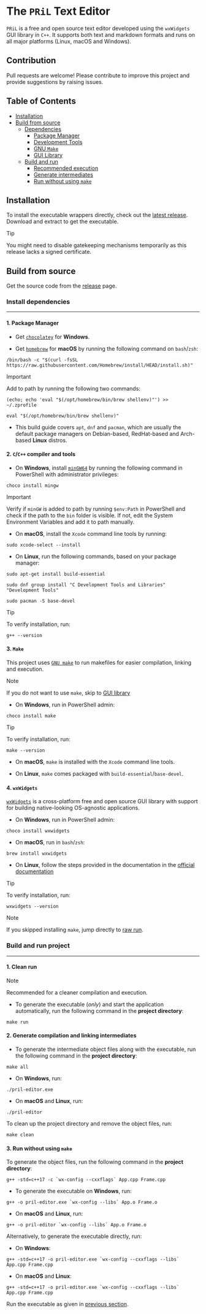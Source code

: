 # The `PRiL` Text Editor

`PRiL` is a free and open source text editor developed using the `wxWidgets` GUI library in `C++`. It supports both text and markdown formats and runs on all major platforms (Linux, macOS and Windows).

## Contribution
Pull requests are welcome! Please contribute to improve this project and provide suggestions by raising issues.

## Table of Contents
* [Installation](#installation)
* [Build from source](#build-from-source)
    - [Dependencies](#install-dependencies)
        - [Package Manager](#1-package-manager)
        - [Development Tools](#2-cc-compiler-and-tools)
        - [GNU `Make`](#3-make)
        - [GUI Library](#4-wxwidgets)
    - [Build and run](#build-and-run-project)
        - [Recommended execution](#1-clean-run)
        - [Generate intermediates](#2-generate-compilation-and-linking-intermediates)
        - [Run without using `make`](#3-run-without-using-make)

## Installation

To install the executable wrappers directly, check out the [latest release](https://github.com/AnishBramha/pril/releases/tag/v1.0.0). Download and extract to get the executable.

> [!TIP]
> You might need to disable gatekeeping mechanisms temporarily as this release lacks a signed certificate.

## Build from source

Get the source code from the [release](https://github.com/AnishBramha/pril/releases/tag/v1.0.0) page.

### Install dependencies
---

#### 1. Package Manager
* Get [`chocolatey`](https://chocolatey.org/) for **Windows**.

* Get [`homebrew`](https://brew.sh/) for **macOS** by running the following command on `bash`/`zsh`:
```
/bin/bash -c "$(curl -fsSL https://raw.githubusercontent.com/Homebrew/install/HEAD/install.sh)"
```

> [!IMPORTANT]
> Add to path by running the following two commands:
```
(echo; echo 'eval "$(/opt/homebrew/bin/brew shellenv)"') >> ~/.zprofile

eval "$(/opt/homebrew/bin/brew shellenv)"
```

* This build guide covers `apt`, `dnf` and `pacman`, which are usually the default package managers on Debian-based, RedHat-based and Arch-based **Linux** distros.

#### 2. `C`/`C++` compiler and tools

* On **Windows**, install [`minGW64`](https://www.mingw-w64.org/) by running the following command in PowerShell with administrator privileges:
```
choco install mingw
```
> [!IMPORTANT]
> Verify if `minGW` is added to path by running `$env:Path` in PowerShell and check if the path to the `bin` folder is visible. If not, edit the System Environment Variables and add it to path manually.

* On **macOS**, install the `Xcode` command line tools by running:
```
sudo xcode-select --install
```

* On **Linux**, run the following commands, based on your package manager:
```
sudo apt-get install build-essential

sudo dnf group install "C Development Tools and Libraries" "Development Tools"

sudo pacman -S base-devel
```

> [!TIP]
> To verify installation, run:
```
g++ --version
```

#### 3. `Make`

This project uses [`GNU make`](https://www.gnu.org/software/make/) to run makefiles for easier compilation, linking and execution.

> [!NOTE]
> If you do not want to use `make`, skip to [GUI library](#4-wxwidgets)

* On **Windows**, run in PowerShell admin:
```
choco install make
```

> [!TIP]
> To verify installation, run:
```
make --version
```

* On **macOS**, `make` is installed with the `Xcode` command line tools.

* On **Linux**, `make` comes packaged with `build-essential`/`base-devel`.

#### 4. `wxWidgets`

[`wxWidgets`](https://wxwidgets.org/) is a cross-platform free and open source GUI library with support for building native-looking OS-agnostic applications.

* On **Windows**, run in PowerShell admin:
```
choco install wxwidgets
```

* On **macOS**, run in `bash`/`zsh`:
```
brew install wxwidgets
```

* On **Linux**, follow the steps provided in the documentation in the [official documentation](https://wiki.wxwidgets.org/Compiling_and_getting_started)

> [!TIP]
> To verify installation, run:
```
wxwidgets --version
```

> [!NOTE]
> If you skipped installing `make`, jump directly to [raw run](#3-run-without-using-make).


### Build and run project
---

#### 1. Clean run

> [!NOTE]
> Recommended for a cleaner compilation and execution.

* To generate the executable (_only_) and start the application automatically, run the following command in the **project directory**:
```
make run
```

#### 2. Generate compilation and linking intermediates


* To generate the intermediate object files along with the executable, run the following command in the **project directory**:
```
make all
```

* On **Windows**, run:
```
./pril-editor.exe
```

* On **macOS** and **Linux**, run:
```
./pril-editor
```

To clean up the project directory and remove the object files, run:
```
make clean
```


#### 3. Run without using `make`

To generate the object files, run the following command in the **project directory**:
```
g++ -std=c++17 -c `wx-config --cxxflags` App.cpp Frame.cpp
```

* To generate the executable on **Windows**, run:
```
g++ -o pril-editor.exe `wx-config --libs` App.o Frame.o
```

* On **macOS** and **Linux**, run:
```
g++ -o pril-editor `wx-config --libs` App.o Frame.o
```

Alternatively, to generate the executable directly, run:
* On **Windows**:
```
g++ -std=c++17 -o pril-editor.exe `wx-config --cxxflags --libs` App.cpp Frame.cpp
```

* On **macOS** and **Linux**:
```
g++ -std=c++17 -o pril-editor.exe `wx-config --cxxflags --libs` App.cpp Frame.cpp
```

Run the executable as given in [previous section](#2-generate-compilation-and-linking-intermediates).

